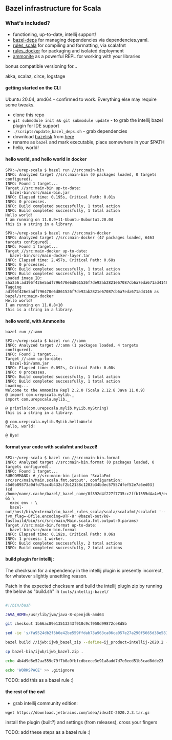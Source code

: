 ## Bazel infrastructure for Scala


### What's included?

- functioning, up-to-date, intellij support!
- [bazel-deps](https://github.com/johnynek/bazel-deps) for managing dependencies via dependencies.yaml.
- [rules_scala](https://github.com/bazelbuild/rules_scala) for compiling and formatting, via scalafmt
- [rules_docker](https://github.com/bazelbuild/rules_docker) for packaging and isolated deployment
- [ammonite](http://ammonite.io/) as a powerful REPL for working with your libraries

bonus compatible versioning for...

akka, scalaz, circe, logstage

#### getting started on the CLI

Ubuntu 20.04, amd64 - confirmed to work. Everything else may require some tweaks.

* clone this repo
* `git submodule init && git submodule update` - to grab the intellij bazel plugin for IDE support
* `./scripts/update_bazel_deps.sh` - grab dependencies
* download [bazelisk](https://github.com/bazelbuild/bazelisk) from [here](https://github.com/bazelbuild/bazelisk/releases/download/v1.7.4/bazelisk-linux-amd64)
* rename as `bazel` and mark executable, place somewhere in your $PATH
* hello, world!

#### hello world, and hello world in docker

```
SPX:~/urep-scala $ bazel run //src:main-bin
INFO: Analyzed target //src:main-bin (0 packages loaded, 0 targets configured).
INFO: Found 1 target...
Target //src:main-bin up-to-date:
  bazel-bin/src/main-bin.jar
INFO: Elapsed time: 0.195s, Critical Path: 0.01s
INFO: 0 processes.
INFO: Build completed successfully, 1 total action
INFO: Build completed successfully, 1 total action
Hello world!
I am running on 11.0.9+11-Ubuntu-0ubuntu1.20.04
this is a string in a library.

SPX:~/urep-scala $ bazel run //src:main-docker
INFO: Analyzed target //src:main-docker (47 packages loaded, 6463 targets configured).
INFO: Found 1 target...
Target //src:main-docker up-to-date:
  bazel-bin/src/main-docker-layer.tar
INFO: Elapsed time: 2.457s, Critical Path: 0.68s
INFO: 0 processes.
INFO: Build completed successfully, 1 total action
INFO: Build completed successfully, 1 total action
Loaded image ID: sha256:ad196f426e5adf796470e6d861526f7de92ab2821e67087cb6a7eda671ad4146
Tagging ad196f426e5adf796470e6d861526f7de92ab2821e67087cb6a7eda671ad4146 as bazel/src:main-docker
Hello world!
I am running on 11.0.8+10
this is a string in a library.
```

#### hello world, with Ammonite

`bazel run //:amm`


```
SPX:~/urep-scala $ bazel run //:amm
INFO: Analyzed target //:amm (1 packages loaded, 4 targets configured).
INFO: Found 1 target...
Target //:amm up-to-date:
  bazel-bin/amm.jar
INFO: Elapsed time: 0.092s, Critical Path: 0.00s
INFO: 0 processes.
INFO: Build completed successfully, 1 total action
INFO: Build completed successfully, 1 total action
Loading...
Welcome to the Ammonite Repl 2.2.0 (Scala 2.12.8 Java 11.0.9)
@ import com.urepscala.mylib._
import com.urepscala.mylib._

@ println(com.urepscala.mylib.MyLib.myString)
this is a string in a library.

@ com.urepscala.mylib.MyLib.helloWorld
hello, world!

@ Bye!
```

#### format your code with scalafmt and bazel!

```
SPX:~/urep-scala $ bazel run //src:main-bin.format
INFO: Analyzed target //src:main-bin.format (0 packages loaded, 0 targets configured).
INFO: Found 1 target...
SUBCOMMAND: # //src:main-bin [action 'ScalaFmt src/src/main/Main.scala.fmt.output', configuration: 45d0b89373a0dfd75ac4b432cf2b12138c1203b34bdec57557dfef52e7a6ed03]
(cd /home/name/.cache/bazel/_bazel_name/0f392d4f227f7735cc2ffb1555d4a4e9/execroot/__main__ && \
  exec env - \
  bazel-out/host/bin/external/io_bazel_rules_scala/scala/scalafmt/scalafmt '--jvm_flag=-Dfile.encoding=UTF-8' @bazel-out/k8-fastbuild/bin/src/src/main/Main.scala.fmt.output-0.params)
Target //src:main-bin.format up-to-date:
  bazel-bin/src/main-bin.format
INFO: Elapsed time: 0.192s, Critical Path: 0.06s
INFO: 1 process: 1 worker.
INFO: Build completed successfully, 2 total actions
INFO: Build completed successfully, 2 total actions
```

#### build plugin for intellij:

The checksum for a dependency in the intellij plugin is presently incorrect, for whatever slightly unsettling reason.

Patch in the expected checksum and build the intellij plugin zip by running the below as "build.sh" in `tools/intellij-bazel/`

```bash

#!/bin/bash

JAVA_HOME=/usr/lib/jvm/java-8-openjdk-amd64

git checkout 1b66ac89e13513243f910c9cf950d99872ce8d5b

sed -ie 's/fa9524db2f5b6e42be559ffdab73a963ca06ca057e27a290f5665d38e581764a/61eb876781f3fd75f2d9e76cac192672a02e008725ad9d7ac0fbd4e3dcf25b16/' WORKSPACE

bazel build //ijwb:ijwb_bazel_zip --define=ij_product=intellij-2020.2 --sandbox_debug --verbose_failures

cp bazel-bin/ijwb/ijwb_bazel.zip .

echo 4b4d9d6e52aa559e79f7b0a9fbfcdbcece3e91a8add7d7c0eed51b3cad8dde23  ijwb_bazel.zip | sha256sum -c -

echo 'WORKSPACE' >> .gitignore
```

TODO: add this as a bazel rule :)

#### the rest of the owl

* grab intellij community edition:

`wget https://download.jetbrains.com/idea/ideaIC-2020.2.3.tar.gz`

install the plugin (built?) and settings (from releases), cross your fingers

TODO: add these steps as a bazel rule :)
